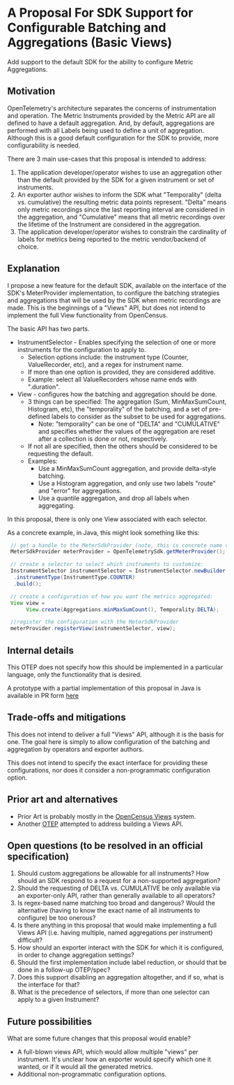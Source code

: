 # A Proposal For SDK Support for Configurable Batching and Aggregations (Basic Views)

Add support to the default SDK for the ability to configure Metric Aggregations.

## Motivation

OpenTelemetry's architecture separates the concerns of instrumentation and operation. The Metric Instruments
provided by the Metric API are all defined to have a default aggregation. And, by default, aggregations are
performed with all Labels being used to define a unit of aggregation. Although this is a good default
configuration for the SDK to provide, more configurability is needed.

There are 3 main use-cases that this proposal is intended to address:

1) The application developer/operator wishes to use an aggregation other than the default provided by the SDK
for a given instrument or set of instruments.
2) An exporter author wishes to inform the SDK what "Temporality" (delta vs. cumulative) the resulting metric
data points represent. "Delta" means only metric recordings since the last reporting interval are considered
in the aggregation, and "Cumulative" means that all metric recordings over the lifetime of the Instrument are
considered in the aggregation.
3) The application developer/operator wishes to constrain the cardinality of labels for metrics being reported
to the metric vendor/backend of choice.

## Explanation

I propose a new feature for the default SDK, available on the interface of the SDK's MeterProvider implementation, to configure
the batching strategies and aggregations that will be used by the SDK when metric recordings are made. This is the beginnings
of a "Views" API, but does not intend to implement the full View functionality from OpenCensus.

The basic API has two parts.

* InstrumentSelector - Enables specifying the selection of one or more instruments for the configuration to apply to.
  - Selection options include: the instrument type (Counter, ValueRecorder, etc), and a regex for instrument name.
  - If more than one option is provided, they are considered additive.
  - Example: select all ValueRecorders whose name ends with ".duration".
* View - configures how the batching and aggregation should be done.
  - 3 things can be specified: The aggregation (Sum, MinMaxSumCount, Histogram, etc), the "temporality" of the batching,
    and a set of pre-defined labels to consider as the subset to be used for aggregations.
    - Note: "temporality" can be one of "DELTA" and "CUMULATIVE" and specifies whether the values of the aggregation
      are reset after a collection is done or not, respectively.
  - If not all are specified, then the others should be considered to be requesting the default.
  - Examples:
    - Use a MinMaxSumCount aggregation, and provide delta-style batching.
    - Use a Histogram aggregation, and only use two labels "route" and "error" for aggregations.
    - Use a quantile aggregation, and drop all labels when aggregating.

In this proposal, there is only one View associated with each selector.

As a concrete example, in Java, this might look something like this:

```java
 // get a handle to the MeterSdkProvider (note, this is concrete name of the default SDK class in java, not a general SDK)
 MeterSdkProvider meterProvider = OpenTelemetrySdk.getMeterProvider();

 // create a selector to select which instruments to customize:
 InstrumentSelector instrumentSelector = InstrumentSelector.newBuilder()
  .instrumentType(InstrumentType.COUNTER)
  .build();

 // create a configuration of how you want the metrics aggregated:
 View view =
      View.create(Aggregations.minMaxSumCount(), Temporality.DELTA);

 //register the configuration with the MeterSdkProvider
 meterProvider.registerView(instrumentSelector, view);
```

## Internal details

This OTEP does not specify how this should be implemented in a particular language, only the functionality that is desired.

A prototype with a partial implementation of this proposal in Java is available in PR form [here](https://github.com/open-telemetry/opentelemetry-java/pull/1412)

## Trade-offs and mitigations

This does not intend to deliver a full "Views" API, although it is the basis for one. The goal here is
simply to allow configuration of the batching and aggregation by operators and exporter authors.

This does not intend to specify the exact interface for providing these configurations, nor does it
consider a non-programmatic configuration option.

## Prior art and alternatives

* Prior Art is probably mostly in the [OpenCensus Views](https://opencensus.io/stats/view/) system.
* Another [OTEP](https://github.com/open-telemetry/oteps/pull/89) attempted to address building a Views API.

## Open questions (to be resolved in an official specification)

1. Should custom aggregations be allowable for all instruments? How should an SDK respond to a request for a non-supported aggregation?
2. Should the requesting of DELTA vs. CUMULATIVE be only available via an exporter-only API, rather than generally available to all operators?
3. Is regex-based name matching too broad and dangerous? Would the alternative (having to know the exact name of all instruments to configure) be too onerous?
4. Is there anything in this proposal that would make implementing a full Views API (i.e. having multiple, named aggregations per instrument) difficult?
5. How should an exporter interact with the SDK for which it is configured, in order to change aggregation settings?
6. Should the first implementation include label reduction, or should that be done in a follow-up OTEP/spec?
7. Does this support disabling an aggregation altogether, and if so, what is the interface for that?
8. What is the precedence of selectors, if more than one selector can apply to a given Instrument?

## Future possibilities

What are some future changes that this proposal would enable?

- A full-blown views API, which would allow multiple "views" per instrument. It's unclear how an exporter would specify which one it wanted, or if it would all the generated metrics.
- Additional non-programmatic configuration options.
